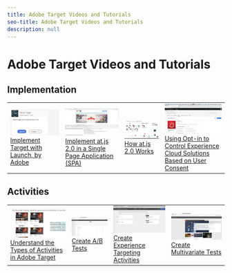 ```yaml
---
title: Adobe Target Videos and Tutorials
seo-title: Adobe Target Videos and Tutorials
description: null
---
```


# Adobe Target Videos and Tutorials

## Implementation

<table>
<tr>
  <td><a href="https://docs.adobe.com/content/help/en/experience-cloud/implementing-in-websites-with-launch/implement-solutions/target.html"><img alt="Implement Target with Launch, by Adobe" src="assets/launch_referencearchitectureguides.png">Implement Target with Launch, by Adobe</a></td>
  <td><a href="implementation/atjs2-single-page-application-technical-video-implement.md"><img alt="Implement at.js 2.0 in a Single Page Application (SPA)" src="assets/implementing_adobetargetsatjs20inasinglepageapplicationspa.png">Implement at.js 2.0 in a Single Page Application (SPA)</a></td>
  <td><a href="implementation/atjs20-diagram-technical-video-understand.md"><img alt="How at.js 2.0 Works" src="assets/understanding_howadobetargetsatjs20worksinadobetarget.png">How at.js 2.0 Works</a></td>
  <td><a href="implementation/mbox-parameters-in-dtm-technical-video-implement.md"><img alt="Using Opt-in to Control Experience Cloud Solutions Based on User Consent" src="assets/using_opt-in_to_controlexperiencecloudactivitiesbasedonuserconse.png">Using Opt-in to Control Experience Cloud Solutions Based on User Consent</a></td>
</tr>
</table>

## Activities

<table>
<tr>
  <td><a href="activities/activity-types-feature-video-understand.md"><img alt="Understand the Types of Activities in Adobe Target" src="assets/understanding_thetypesofactivitiesadobetarget.png">Understand the Types of Activities in Adobe Target</a></td>
  <td><a href="activities/ab-tests-feature-video-setup.md"><img alt="Create A/B Tests" src="assets/set_up_a_b_testswithadobetarget.png">Create A/B Tests</a></td>
  <td><a href="activities/experience-targeting-feature-video-use.md"><img alt="Create Experience Targeting Activities" src="assets/create_experiencetargetingactivitiesinadobetarget.png">Create Experience Targeting Activities</a></td>
  <td><a href="activities/multivariate-tests-feature-video-setup.md"><img alt="Create Multivariate Tests" src="assets/set_up_multivariatetestsinadobetarget.png">Create Multivariate Tests</a></td>
</tr>
</table>
